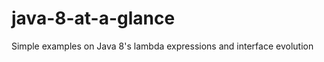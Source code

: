 java-8-at-a-glance
==================

Simple examples on Java 8's lambda expressions and interface evolution 
